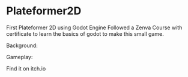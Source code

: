# Plateformer2D

First Plateformer 2D using Godot Engine
Followed a Zenva Course with certificate to learn the basics of godot to make this small game.

Background:

Gameplay:

Find it on itch.io
